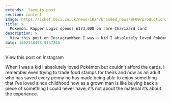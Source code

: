 ```yaml
--- 
extends: _layouts.post 
section: content 
image: https://ichef.bbci.co.uk/news/1024/branded_news/8F09/production/_114871663_pokemoncard976.jpg 
title: > 
  Pokemon: Rapper Logic spends £173,000 on rare Charizard card 
description: > 
  View this post on InstagramWhen I was a kid I absolutely loved Pokémon but couldn’t afford the cards.I remember even trying to trade food stamps for theirs and now as an adult who has saved every penny he has made being able to enjoy something that I’ve loved since childhood now as a grown man is like buying back a piece of something I could never have, it’s not about the material it’s about the experience. 
date: 1602548498.9157205 
--- 
```

View this post on Instagram

When I was a kid I absolutely loved Pokémon but couldn’t afford the cards. I remember even trying to trade food stamps for theirs and now as an adult who has saved every penny he has made being able to enjoy something that I’ve loved since childhood now as a grown man is like buying back a piece of something I could never have, it’s not about the material it’s about the experience.